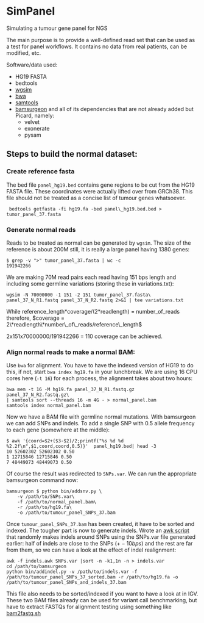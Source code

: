 # SimPanel
Simulating a tumour gene panel for NGS

The main purpose is to provide a well-defined read set that can be used as a test for panel workflows. It contains no data from real patients, can be modified, etc. 

Software/data used:
 - HG19 FASTA
 - bedtools
 - [wgsim](https://github.com/lh3/wgsim)
 - [bwa](https://github.com/lh3/)
 - [samtools](https://github.com/samtools/)
 - [bamsurgeon](https://github.com/adamewing/bamsurgeon) and all of its dependencies that are not already added but Picard, namely:
   - velvet 
   - exonerate 
   - pysam

## Steps to build the normal dataset:

### Create reference fasta
The bed file `panel_hg19.bed` contains gene regions to be cut from the HG19 FASTA file. These coordinates were actually lifted over from 
GRCh38. This file should not be treated as a concise list of tumour genes whatsoever.

```
 bedtools getfasta -fi hg19.fa -bed panel\_hg19.bed.bed > tumor_panel_37.fasta
```

### Generate normal reads
Reads to be treated as normal can be generated by `wgsim`. The size of the reference is about 200M still, it is really a large panel having 1380 genes:

```
$ grep -v ">" tumor_panel_37.fasta | wc -c
191942266
```
We are making 70M read pairs each read having 151 bps length and including some germline variations (storing these in variations.txt):
```
wgsim -N 70000000 -1 151 -2 151 tumor_panel_37.fasta\
panel_37_N_R1.fastq panel_37_N_R2.fastq 2>&1 | tee variations.txt
```

While reference\_length\*coverage/(2\*readlength) = number\_of\_reads therefore, $coverage = 2\*readlength\*number\_of\_reads/reference\_length$

2x151x70000000/191942266 = 110 coverage can be achieved.

### Align normal reads to make a normal BAM:

Use `bwa` for alignment. You have to have the indexed version of HG19 to do this, if not, start `bwa index hg19.fa` in your lunchbreak. We are using 16 
CPU cores here (`-t 16`) for each process, the alignment takes about two hours:
```
bwa mem -t 16 -M hg19.fa panel_37_N_R1.fastq.gz panel_37_N_R2.fastq.gz\
| samtools sort --threads 16 -m 4G - > normal_panel.bam
samtools index normal_panel.bam
```
Now we have a BAM file with germline normal mutations. With bamsurgeon we can add SNPs and indels. To add a single SNP with 0.5 allele frequency to each 
gene (somewhere at the middle):
```
$ awk '{coord=$2+($3-$2)/2;printf("%s %d %d %2.2f\n",$1,coord,coord,0.5)}'  panel_hg19.bed| head -3
10 52602302 52602302 0.50
1 12715846 12715846 0.50
7 48449073 48449073 0.50
```
Of course the result was redirected to `SNPs.var`. We can run the appropriate bamsurgeon command now:
```
bamsurgeon $ python bin/addsnv.py \
    -v /path/to/SNPs.var\
    -f /path/to/normal_panel.bam\
    -r /path/to/hg19.fa\
    -o /path/to/tumour_panel_SNPs_37.bam
```
Once `tumour_panel_SNPs_37.bam` has been created, it have to be sorted and indexed. The tougher part is now to generate indels. Wrote an 
[awk script](https://github.com/szilvajuhos/simpanel/blob/master/indels.awk) that randomly makes indels around SNPs using the SNPs.var file 
generated earlier: half of indels are close to the SNPs ($+-10 bps$) and the rest are far from them, so we can have a look at the effect of 
indel realignment:

```
awk -f indels.awk SNPs.var |sort -n -k1,1n -n > indels.var
cd /path/to/bamsurgeon
python bin/addindel.py -v /path/to/indels.var -f /path/to/tumour_panel_SNPs_37_sorted.bam -r /path/to/hg19.fa -o /path/to/tumour_panel_SNPs_and_indels_37.bam
```
This file also needs to be sorted/indexed if you want to have a look at in IGV. These two BAM files already can be used for variant call benchmarking, but 
have to extract FASTQs for alignment testing using something like [bam2fastq.sh](https://github.com/NationalGenomicsInfrastructure/ngi_pipeline/blob/master/scripts/bam2fastq.sh)

